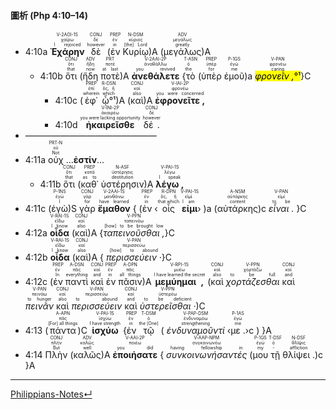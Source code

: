 #### 圖析 (Php 4:10–14)


- <rt>4:10a</rt> <RUBY><ruby><ruby><strong>Ἐχάρην</strong><rt>I rejoiced</rt></ruby><rt>χαίρω</rt></ruby><rt>V-2AOI-1S</rt></RUBY> <RUBY><ruby><ruby>δὲ<rt>however</rt></ruby><rt>δέ</rt></ruby><rt>CONJ</rt></RUBY> (<RUBY><ruby><ruby>ἐν<rt>in</rt></ruby><rt>ἐν</rt></ruby><rt>PREP</rt></RUBY> <RUBY><ruby><ruby>Κυρίῳ<rt>[the] Lord</rt></ruby><rt>κύριος</rt></ruby><rt>N-DSM</rt></RUBY>)A (<RUBY><ruby><ruby>μεγάλως<rt>greatly</rt></ruby><rt>μεγάλως</rt></ruby><rt>ADV</rt></RUBY>)A
	- <rt>4:10b</rt> <RUBY><ruby><ruby>ὅτι<rt>that</rt></ruby><rt>ὅτι</rt></ruby><rt>CONJ</rt></RUBY> (<RUBY><ruby><ruby>ἤδη<rt>now</rt></ruby><rt>ἤδη</rt></ruby><rt>ADV</rt></RUBY> <RUBY><ruby><ruby>ποτὲ<rt>at last</rt></ruby><rt>ποτέ</rt></ruby><rt>PRT</rt></RUBY>)A <RUBY><ruby><ruby><strong>ἀνεθάλετε</strong><rt>you revived</rt></ruby><rt>ἀναθάλλω</rt></ruby><rt>V-2AAI-2P</rt></RUBY> {<RUBY><ruby><ruby>τὸ<rt>the</rt></ruby><rt>ὁ</rt></ruby><rt>T-ASN</rt></RUBY> (<RUBY><ruby><ruby>ὑπὲρ<rt>for</rt></ruby><rt>ὑπέρ</rt></ruby><rt>PREP</rt></RUBY> <RUBY><ruby><ruby>ἐμοῦ<rt>me</rt></ruby><rt>ἐγώ</rt></ruby><rt>P-1GS</rt></RUBY>)a <RUBY><ruby><ruby><mark><em>φρονεῖν ,</em>°¹</mark><rt>caring</rt></ruby><rt>φρονέω</rt></ruby><rt>V-PAN</rt></RUBY>}C 
		- <rt>4:10c</rt> (<RUBY><ruby><ruby>ἐφ᾽<rt>wherein</rt></ruby><rt>ἐπί</rt></ruby><rt>PREP</rt></RUBY> <RUBY><ruby><ruby>ᾧ°¹<rt>which</rt></ruby><rt>ὅς, ἥ</rt></ruby><rt>R-DSN</rt></RUBY>)A (<RUBY><ruby><ruby>καὶ<rt>also</rt></ruby><rt>καί</rt></ruby><rt>CONJ</rt></RUBY>)A <RUBY><ruby><ruby><strong>ἐφρονεῖτε ,</strong><rt>you were concerned</rt></ruby><rt>φρονέω</rt></ruby><rt>V-IAI-2P</rt></RUBY> 
		- <rt>4:10d</rt> <RUBY><ruby><ruby><strong>ἠκαιρεῖσθε</strong><rt>you were lacking opportunity</rt></ruby><rt>ἀκαιρέω</rt></ruby><rt>V-INI-2P</rt></RUBY> <RUBY><ruby><ruby>δέ .<rt>however</rt></ruby><rt>δέ</rt></ruby><rt>CONJ</rt></RUBY> 
- ———————————————
- <rt>4:11a</rt> <RUBY><ruby><ruby>οὐχ<rt>Not</rt></ruby><rt>οὐ</rt></ruby><rt>PRT-N</rt></RUBY> ...**ἐστίν**...
	- <rt>4:11b</rt> <RUBY><ruby><ruby>ὅτι<rt>that</rt></ruby><rt>ὅτι</rt></ruby><rt>CONJ</rt></RUBY> (<RUBY><ruby><ruby>καθ᾽<rt>as to</rt></ruby><rt>κατά</rt></ruby><rt>PREP</rt></RUBY> <RUBY><ruby><ruby>ὑστέρησιν<rt>destitution</rt></ruby><rt>ὑστέρησις</rt></ruby><rt>N-ASF</rt></RUBY>)A <RUBY><ruby><ruby><strong>λέγω ,</strong><rt>I speak</rt></ruby><rt>λέγω</rt></ruby><rt>V-PAI-1S</rt></RUBY> 
- <rt>4:11c</rt> (<RUBY><ruby><ruby>ἐγὼ<rt>I</rt></ruby><rt>ἐγώ</rt></ruby><rt>P-1NS</rt></RUBY>)S <RUBY><ruby><ruby>γὰρ<rt>for</rt></ruby><rt>γάρ</rt></ruby><rt>CONJ</rt></RUBY> <RUBY><ruby><ruby><strong>ἔμαθον</strong><rt>have learned</rt></ruby><rt>μανθάνω</rt></ruby><rt>V-2AAI-1S</rt></RUBY> { (<RUBY><ruby><ruby>ἐν<rt>in</rt></ruby><rt>ἐν</rt></ruby><rt>PREP</rt></RUBY> ‹<RUBY><ruby><ruby>οἷς<rt>that which</rt></ruby><rt>ὅς, ἥ</rt></ruby><rt>R-DPN</rt></RUBY> <RUBY><ruby><ruby><strong>εἰμι</strong><rt>I am</rt></ruby><rt>εἰμί</rt></ruby><rt>V-PAI-1S</rt></RUBY>› )a (<RUBY><ruby><ruby>αὐτάρκης<rt>content</rt></ruby><rt>αὐτάρκης</rt></ruby><rt>A-NSM</rt></RUBY>)c <RUBY><ruby><ruby><em>εἶναι .</em><rt>to be</rt></ruby><rt>εἰμί</rt></ruby><rt>V-PAN</rt></RUBY> }C 
- <rt>4:12a</rt> <RUBY><ruby><ruby><strong>οἶδα</strong><rt>I know</rt></ruby><rt>εἴδω</rt></ruby><rt>V-RAI-1S</rt></RUBY> (<RUBY><ruby><ruby>καὶ<rt>also</rt></ruby><rt>καί</rt></ruby><rt>CONJ</rt></RUBY>)A {<RUBY><ruby><ruby><em>ταπεινοῦσθαι ,</em><rt>[how] to be brought low</rt></ruby><rt>ταπεινόω</rt></ruby><rt>V-PPN</rt></RUBY>}C 
- <rt>4:12b</rt> <RUBY><ruby><ruby><strong>οἶδα</strong><rt>I know</rt></ruby><rt>εἴδω</rt></ruby><rt>V-RAI-1S</rt></RUBY> (<RUBY><ruby><ruby>καὶ<rt>also</rt></ruby><rt>καί</rt></ruby><rt>CONJ</rt></RUBY>)A { <RUBY><ruby><ruby><em>περισσεύειν ·</em><rt>[how] to abound</rt></ruby><rt>περισσεύω</rt></ruby><rt>V-PAN</rt></RUBY>}C 
- <rt>4:12c</rt> (<RUBY><ruby><ruby>ἐν<rt>In</rt></ruby><rt>ἐν</rt></ruby><rt>PREP</rt></RUBY> <RUBY><ruby><ruby>παντὶ<rt>everything</rt></ruby><rt>πᾶς</rt></ruby><rt>A-DSN</rt></RUBY> <RUBY><ruby><ruby>καὶ<rt>and</rt></ruby><rt>καί</rt></ruby><rt>CONJ</rt></RUBY> <RUBY><ruby><ruby>ἐν<rt>in</rt></ruby><rt>ἐν</rt></ruby><rt>PREP</rt></RUBY> <RUBY><ruby><ruby>πᾶσιν<rt>all things</rt></ruby><rt>πᾶς</rt></ruby><rt>A-DPN</rt></RUBY>)A <RUBY><ruby><ruby><strong>μεμύημαι ,</strong><rt>I have learned the secret</rt></ruby><rt>μυέω</rt></ruby><rt>V-RPI-1S</rt></RUBY> (<RUBY><ruby><ruby>καὶ<rt>also</rt></ruby><rt>καί</rt></ruby><rt>CONJ</rt></RUBY> <RUBY><ruby><ruby><em>χορτάζεσθαι</em><rt>to be full</rt></ruby><rt>χορτάζω</rt></ruby><rt>V-PPN</rt></RUBY> <RUBY><ruby><ruby>καὶ<rt>and</rt></ruby><rt>καί</rt></ruby><rt>CONJ</rt></RUBY> <RUBY><ruby><ruby><em>πεινᾶν</em><rt>to hunger</rt></ruby><rt>πεινάω</rt></ruby><rt>V-PAN</rt></RUBY> <RUBY><ruby><ruby>καὶ<rt>also</rt></ruby><rt>καί</rt></ruby><rt>CONJ</rt></RUBY> <RUBY><ruby><ruby><em>περισσεύειν</em><rt>to abound</rt></ruby><rt>περισσεύω</rt></ruby><rt>V-PAN</rt></RUBY> <RUBY><ruby><ruby>καὶ<rt>and</rt></ruby><rt>καί</rt></ruby><rt>CONJ</rt></RUBY> <RUBY><ruby><ruby><em>ὑστερεῖσθαι ·</em><rt>to be deficient</rt></ruby><rt>ὑστερέω</rt></ruby><rt>V-PPN</rt></RUBY>)C
- <rt>4:13</rt> (<RUBY><ruby><ruby>πάντα<rt>[For] all things</rt></ruby><rt>πᾶς</rt></ruby><rt>A-APN</rt></RUBY>)C <RUBY><ruby><ruby><strong>ἰσχύω</strong><rt>I have strength</rt></ruby><rt>ἰσχύω</rt></ruby><rt>V-PAI-1S</rt></RUBY> {<RUBY><ruby><ruby>ἐν<rt>in</rt></ruby><rt>ἐν</rt></ruby><rt>PREP</rt></RUBY> <RUBY><ruby><ruby>τῷ<rt>the [One]</rt></ruby><rt>ὁ</rt></ruby><rt>T-DSM</rt></RUBY> ( <RUBY><ruby><ruby><em>ἐνδυναμοῦντί</em><rt>strengthening</rt></ruby><rt>ἐνδυναμόω</rt></ruby><rt>V-PAP-DSM</rt></RUBY> ‹<RUBY><ruby><ruby>με .<rt>me</rt></ruby><rt>ἐγώ</rt></ruby><rt>P-1AS</rt></RUBY>›c ) }A
- <rt>4:14</rt> <RUBY><ruby><ruby>Πλὴν<rt>But</rt></ruby><rt>πλήν</rt></ruby><rt>CONJ</rt></RUBY> (<RUBY><ruby><ruby>καλῶς<rt>well</rt></ruby><rt>καλῶς</rt></ruby><rt>ADV</rt></RUBY>)A <RUBY><ruby><ruby><strong>ἐποιήσατε</strong><rt>you did</rt></ruby><rt>ποιέω</rt></ruby><rt>V-AAI-2P</rt></RUBY> { <RUBY><ruby><ruby><em>συνκοινωνήσαντές</em><rt>having fellowship in</rt></ruby><rt>συγκοινωνέω</rt></ruby><rt>V-AAP-NPM</rt></RUBY> (<RUBY><ruby><ruby>μου<rt>my</rt></ruby><rt>ἐγώ</rt></ruby><rt>P-1GS</rt></RUBY> <RUBY><ruby><ruby>τῇ<rt>-</rt></ruby><rt>ὁ</rt></ruby><rt>T-DSF</rt></RUBY> <RUBY><ruby><ruby>θλίψει .<rt>affliction</rt></ruby><rt>θλῖψις</rt></ruby><rt>N-DSF</rt></RUBY>)c }A


---
[Philippians-Notes↵](Philippians-Notes.md)